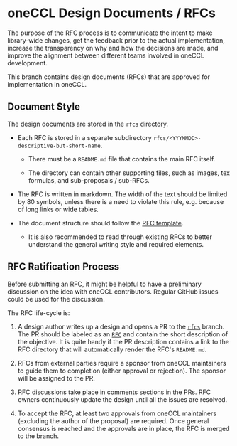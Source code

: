 # oneCCL Design Documents / RFCs

The purpose of the RFC process is to communicate the intent to make
library-wide changes, get the feedback prior to the actual implementation,
increase the transparency on why and how the decisions are made, and improve
the alignment between different teams involved in oneCCL development.

This branch contains design documents (RFCs) that are approved for
implementation in oneCCL.

## Document Style

The design documents are stored in the `rfcs` directory.

- Each RFC is stored in a separate subdirectory
  `rfcs/<YYYMMDD>-descriptive-but-short-name`.

  - There must be a `README.md` file that contains the main RFC itself.

  - The directory can contain other supporting files, such as images,
    tex formulas, and sub-proposals / sub-RFCs.

- The RFC is written in markdown. The width of the text should be limited by
  80 symbols, unless there is a need to violate this rule, e.g. because of
  long links or wide tables.

- The document structure should follow the [RFC template](rfcs/template.md).

  - It is also recommended to read through existing RFCs to better understand
    the general writing style and required elements.

## RFC Ratification Process

Before submitting an RFC, it might be helpful to have a preliminary discussion
on the idea with oneCCL contributors. Regular GitHub issues could be used for
the discussion.

The RFC life-cycle is:

1. A design author writes up a design and opens a PR to the
   [`rfcs`](https://github.com/oneapi-src/oneCCL/tree/rfcs) branch. The PR
   should be labeled as an
   [`RFC`](https://github.com/oneapi-src/oneCCL/labels/RFC) and contain the
   short description of the objective.
   It is quite handy if the PR description contains a link to the RFC
   directory that will automatically render the RFC's `README.md`.

2. RFCs from external parties require a sponsor from oneCCL maintainers to
   guide them to completion (either approval or rejection). The sponsor will be
   assigned to the PR.

3. RFC discussions take place in comments sections in the PRs. RFC owners
   continuously update the design until all the issues are resolved.

4. To accept the RFC, at least two approvals from oneCCL maintainers (excluding
   the author of the proposal) are required. Once general consensus is reached
   and the approvals are in place, the RFC is merged to the branch.
